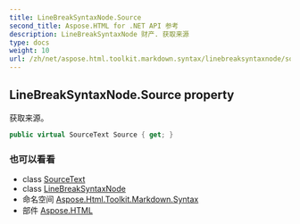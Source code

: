 ```yaml
---
title: LineBreakSyntaxNode.Source
second_title: Aspose.HTML for .NET API 参考
description: LineBreakSyntaxNode 财产. 获取来源
type: docs
weight: 10
url: /zh/net/aspose.html.toolkit.markdown.syntax/linebreaksyntaxnode/source/
---
```

## LineBreakSyntaxNode.Source property

获取来源。

```csharp
public virtual SourceText Source { get; }
```

### 也可以看看

* class [SourceText](../../../aspose.html.toolkit.markdown.syntax.text/sourcetext/)
* class [LineBreakSyntaxNode](../)
* 命名空间 [Aspose.Html.Toolkit.Markdown.Syntax](../../linebreaksyntaxnode/)
* 部件 [Aspose.HTML](../../../)



